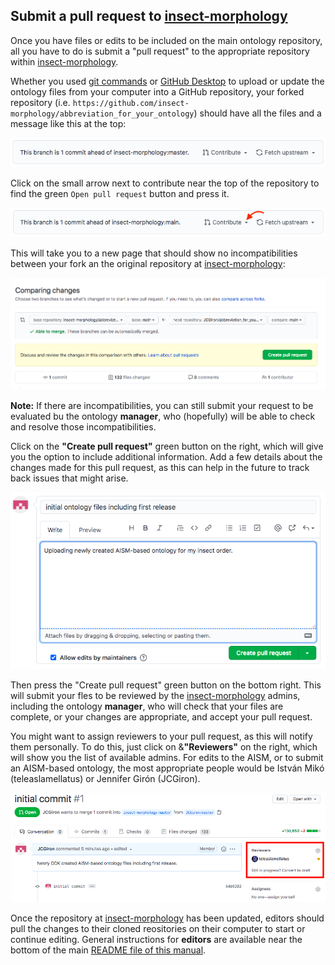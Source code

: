 ## Submit a pull request to [insect-morphology](https://github.com/insect-morphology)

Once you have files or edits to be included on the main ontology repository, all you have to do is submit a "pull request" to the appropriate repository within [insect-morphology](https://github.com/insect-morphology).

Whether you used [git commands](https://github.com/insect-morphology/Manual/blob/main/Sections/Using-git-commands.md) or [GitHub Desktop](https://github.com/insect-morphology/Manual/blob/main/Sections/Using-GitHub-Desktop.md) to upload or update the ontology files from your computer into a GitHub repository, your forked repository (i.e. `https://github.com/insect-morphology/abbreviation_for_your_ontology`) should have all the files and a message like this at the top:

![GitHub Branch Ahead](https://github.com/insect-morphology/Manual/blob/main/img/GitHubBranchEven.png)

Click on the small arrow next to contribute near the top of the repository to find the green `Open pull request` button and press it.

![GitHub How to Pull Request](https://github.com/insect-morphology/Manual/blob/main/img/GitHubHowPullReq.png)

This will take you to a new page that should show no incompatibilities between your fork an the original repository at [insect-morphology](https://github.com/insect-morphology):

![GitHub Pull Request](https://github.com/insect-morphology/Manual/blob/main/img/GitHubPullReq.png)

**Note:** If there are incompatibilities, you can still submit your request to be evaluated bu the ontology **manager**, who (hopefully) will be able to check and resolve those incompatibilities.

Click on the **"Create pull request"** green button on the right, which will give you the option to include additional information. Add a few details about the changes made for this pull request, as this can help in the future to track back issues that might arise.

![GitHub Pull Request message](https://github.com/insect-morphology/Manual/blob/main/img/GitHubPullReqMsg.png)

Then press the "Create pull request" green button on the bottom right. This will submit your fles to be reviewed by the [insect-morphology](https://github.com/insect-morphology) admins, including the ontology **manager**, who will check that your files are complete, or your changes are appropriate, and accept your pull request.

You might want to assign reviewers to your pull request, as this will notify them personally. To do this, just click on &**"Reviewers"** on the right, which will show you the list of available admins. For edits to the AISM, or to submit an AISM-based ontology, the most appropriate people would be István Mikó (teleaslamellatus) or Jennifer Girón (JCGiron).

![GitHub Pull Request Reviewers](https://github.com/insect-morphology/Manual/blob/main/img/GitHubPullReqRev.png)

Once the repository at [insect-morphology](https://github.com/insect-morphology) has been updated, editors should pull the changes to their cloned reositories on their computer to start or continue editing. General instructions for **editors** are available near the bottom of the main [README file of this manual](https://github.com/insect-morphology/Manual#readme).
